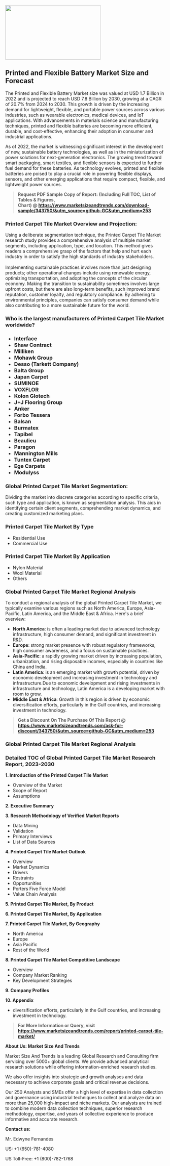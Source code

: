<p><img class="alignnone size-medium wp-image-20088" src="https://ffe5etoiles.com/wp-content/uploads/2024/12/MST1-300x171.png" alt="" width="300" height="171" /></p><h2>Printed and Flexible Battery Market Size and Forecast</h2><p>The Printed and Flexible Battery Market size was valued at USD 1.7 Billion in 2022 and is projected to reach USD 7.8 Billion by 2030, growing at a CAGR of 20.7% from 2024 to 2030. This growth is driven by the increasing demand for lightweight, flexible, and portable power sources across various industries, such as wearable electronics, medical devices, and IoT applications. With advancements in materials science and manufacturing techniques, printed and flexible batteries are becoming more efficient, durable, and cost-effective, enhancing their adoption in consumer and industrial applications.</p><p>As of 2022, the market is witnessing significant interest in the development of new, sustainable battery technologies, as well as in the miniaturization of power solutions for next-generation electronics. The growing trend toward smart packaging, smart textiles, and flexible sensors is expected to further fuel demand for these batteries. As technology evolves, printed and flexible batteries are poised to play a crucial role in powering flexible displays, sensors, and other emerging applications that require compact, flexible, and lightweight power sources.</p></p><blockquote id="" class=""><strong>Request PDF Sample Copy of Report: (Including Full TOC, List of Tables &amp; Figures, Chart)&nbsp;@&nbsp;<strong><a href="https://www.marketsizeandtrends.com/download-sample/343750/&utm_source=github-GC&utm_medium=253" target="_blank">https://www.marketsizeandtrends.com/download-sample/343750/&utm_source=github-GC&utm_medium=253</a></strong></strong></blockquote><h3 id="" class="">Printed Carpet Tile Market&nbsp;Overview and Projection:</h3><p id="" class="">Using a deliberate segmentation technique, the Printed Carpet Tile Market research study provides a comprehensive analysis of multiple market segments, including application, type, and location. This method gives readers a comprehensive grasp of the factors that help and hurt each industry in order to satisfy the high standards of industry stakeholders. <br /> <br />Implementing sustainable practices involves more than just designing products; other operational changes include using renewable energy, optimizing transportation, and adopting the concepts of the circular economy. Making the transition to sustainability sometimes involves large upfront costs, but there are also long-term benefits, such improved brand reputation, customer loyalty, and regulatory compliance. By adhering to environmental principles, companies can satisfy consumer demand while also contributing to a more sustainable future for the world.</p><h3 id="" class="">Who is the largest manufacturers of&nbsp;Printed Carpet Tile Market worldwide?</h3><h3 class=""><p><ul><li>Interface </li><li> Shaw Contract </li><li> Milliken </li><li> Mohawk Group </li><li> Desso (Tarkett Company) </li><li> Balta Group </li><li> Japan Carpet </li><li> SUMINOE </li><li> VOXFLOR </li><li> Kolon Glotech </li><li> J+J Flooring Group </li><li> Anker </li><li> Forbo Tessera </li><li> Balsan </li><li> Burmatex </li><li> Tapibel </li><li> Beaulieu </li><li> Paragon </li><li> Mannington Mills </li><li> Tuntex Carpet </li><li> Ege Carpets </li><li> Modulyss</li></ul></p></h3><h3 id="" class="">Global&nbsp;Printed Carpet Tile Market Segmentation:</h3><p id="" class="">Dividing the market into discrete categories according to specific criteria, such type and application, is known as segmentation analysis. This aids in identifying certain client segments, comprehending market dynamics, and creating customized marketing plans.</p><h3 id="" class="">Printed Carpet Tile Market&nbsp;By Type</h3><p><p><ul><li>Residential Use</li><li> Commercial Use</p></li></ul></p></p><h3 id="" class="">Printed Carpet Tile Market&nbsp;By Application</h3><p class=""><p><ul><li>Nylon Material</li><li> Wool Material</li><li> Others</li></ul></p></p><h3 id="" class="">Global Printed Carpet Tile Market Regional Analysis</h3><p id="" class="">To conduct a regional analysis of the global Printed Carpet Tile Market, we typically examine various regions such as North America, Europe, Asia-Pacific, Latin America, and the Middle East &amp; Africa. Here's a brief overview:</p><ul><li><strong>North America</strong>: is often a leading market due to advanced technology infrastructure, high consumer demand, and significant investment in R&amp;D.</li><li><strong>Europe</strong>: strong market presence with robust regulatory frameworks, high consumer awareness, and a focus on sustainable practices.</li><li><strong>Asia-Pacific</strong>: a rapidly growing market driven by increasing population, urbanization, and rising disposable incomes, especially in countries like China and India.</li><li><strong>Latin America</strong>: is an emerging market with growth potential, driven by economic development and increasing investment in technology and infrastructure.Due to economic development and rising investments in infrastructure and technology, Latin America is a developing market with room to grow.</li><li><strong>Middle East &amp; Africa</strong>: Growth in this region is driven by economic diversification efforts, particularly in the Gulf countries, and increasing investment in technology.</li></ul><blockquote id="" class=""><strong>Get a Discount On The Purchase Of This Report @ <strong><a href="https://www.marketsizeandtrends.com/ask-for-discount/343750/&utm_source=github-GC&utm_medium=253" target="_blank">https://www.marketsizeandtrends.com/ask-for-discount/343750/&utm_source=github-GC&utm_medium=253</a></strong></strong></blockquote><h3 id="" class="">Global Printed Carpet Tile Market Regional Analysis</h3><h3 id="" class="">Detailed TOC of Global Printed Carpet Tile Market Research Report, 2023-2030</h3><p id="" class=""><strong>1. Introduction of the Printed Carpet Tile Market</strong></p><ul><li>Overview of the Market</li><li>Scope of Report</li><li>Assumptions</li></ul><p id="" class=""><strong>2. Executive Summary</strong></p><p id="" class=""><strong>3. Research Methodology of Verified Market Reports</strong></p><ul><li>Data Mining</li><li>Validation</li><li>Primary Interviews</li><li>List of Data Sources</li></ul><p id="" class=""><strong>4. Printed Carpet Tile Market Outlook</strong></p><ul><li>Overview</li><li>Market Dynamics</li><li>Drivers</li><li>Restraints</li><li>Opportunities</li><li>Porters Five Force Model</li><li>Value Chain Analysis</li></ul><p id="" class=""><strong>5. Printed Carpet Tile Market, By Product</strong></p><p id="" class=""><strong>6. Printed Carpet Tile Market, By Application</strong></p><p id="" class=""><strong>7. Printed Carpet Tile Market, By Geography</strong></p><ul><li>North America</li><li>Europe</li><li>Asia Pacific</li><li>Rest of the World</li></ul><p id="" class=""><strong>8. Printed Carpet Tile Market Competitive Landscape</strong></p><ul><li>Overview</li><li>Company Market Ranking</li><li>Key Development Strategies</li></ul><p id="" class=""><strong>9. Company Profiles</strong></p><p id="" class=""><strong>10. Appendix</strong></p><ul><li>diversification efforts, particularly in the Gulf countries, and increasing investment in technology.</li></ul><blockquote id="" class=""><strong>For More Information or Query, visit <strong><strong><a href="https://www.marketsizeandtrends.com/report/printed-carpet-tile-market/" target="_blank">https://www.marketsizeandtrends.com/report/printed-carpet-tile-market/</a></strong></strong></strong></blockquote><p id="" class=""><strong>About Us: Market Size And Trends</strong></p><p id="" class="">Market Size And Trends is a leading Global Research and Consulting firm servicing over 5000+ global clients. We provide advanced analytical research solutions while offering information-enriched research studies.</p><p id="" class="">We also offer insights into strategic and growth analyses and data necessary to achieve corporate goals and critical revenue decisions.</p><p id="" class="">Our 250 Analysts and SMEs offer a high level of expertise in data collection and governance using industrial techniques to collect and analyze data on more than 25,000 high-impact and niche markets. Our analysts are trained to combine modern data collection techniques, superior research methodology, expertise, and years of collective experience to produce informative and accurate research.</p><p id="" class=""><strong>Contact us:</strong></p><p id="" class="">Mr. Edwyne Fernandes</p><p id="" class="">US: +1 (650)-781-4080</p><p id="" class="">US Toll-Free: +1 (800)-782-1768</p>
